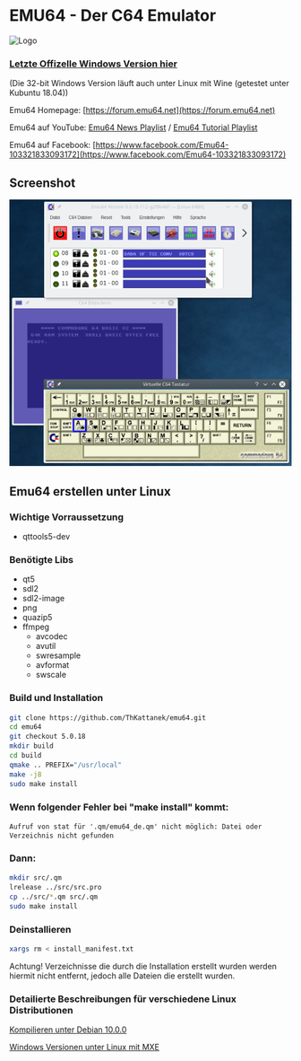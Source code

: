 # EMU64 - Der C64 Emulator
![Logo](https://forum.emu64.net/images/emu64_logo_120_120.png)
### [Letzte Offizelle Windows Version hier](https://github.com/ThKattanek/emu64/releases/latest)
(Die 32-bit Windows Version läuft auch unter Linux mit Wine (getestet unter Kubuntu 18.04))

Emu64 Homepage: [https://forum.emu64.net](https://forum.emu64.net)

Emu64 auf YouTube: [Emu64 News Playlist](https://www.youtube.com/playlist?list=PLPygkia21sCKyHtZ9DGkWhHrq3bF9fMhY) / [Emu64 Tutorial Playlist](https://www.youtube.com/playlist?list=PLPygkia21sCLN7UtYWqpuGRjmC6OTV8mY)

Emu64 auf Facebook: [https://www.facebook.com/Emu64-103321833093172](https://www.facebook.com/Emu64-103321833093172)

## Screenshot
![Screenshot](screenshot.png)

## Emu64 erstellen unter Linux

### Wichtige Vorraussetzung
- qttools5-dev

### Benötigte Libs 
- qt5
- sdl2
- sdl2-image
- png
- quazip5
- ffmpeg
  - avcodec
  - avutil
  - swresample
  - avformat
  - swscale

### Build und Installation
```bash
git clone https://github.com/ThKattanek/emu64.git
cd emu64
git checkout 5.0.18
mkdir build
cd build
qmake .. PREFIX="/usr/local"
make -j8
sudo make install
```
### Wenn folgender Fehler bei "make install" kommt:
```code
Aufruf von stat für '.qm/emu64_de.qm' nicht möglich: Datei oder Verzeichnis nicht gefunden
```
### Dann:
```bash
mkdir src/.qm
lrelease ../src/src.pro
cp ../src/*.qm src/.qm
sudo make install
```

### Deinstallieren
```bash
xargs rm < install_manifest.txt
```
Achtung! Verzeichnisse die durch die Installation erstellt wurden werden hiermit nicht entfernt, jedoch alle Dateien die erstellt wurden.

### Detailierte Beschreibungen für verschiedene Linux Distributionen

[Kompilieren unter Debian 10.0.0](https://github.com/ThKattanek/emu64/wiki/Emu64-auf-Debian-10.0.0-kompilieren)

[Windows Versionen unter Linux mit MXE](https://github.com/ThKattanek/emu64/wiki/Windows-Build-unter-Linux-mit-MXE-erstellen)

